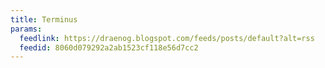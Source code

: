 ```yaml
---
title: Terminus
params:
  feedlink: https://draenog.blogspot.com/feeds/posts/default?alt=rss
  feedid: 8060d079292a2ab1523cf118e56d7cc2
---
```

